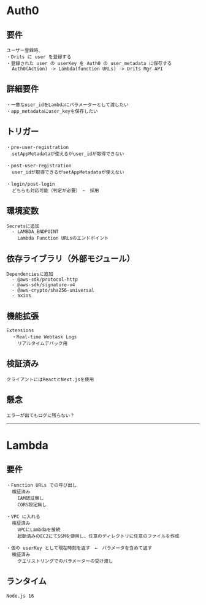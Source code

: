 # Auth0
  ## 要件
    ユーザー登録時、
    ・Drits に user を登録する
    ・登録された user の userKey を Auth0 の user_metadata に保存する
      Auth0(Action) -> Lambda(function URLs) -> Drits Mgr API

  ## 詳細要件
    ・一意なuser_idをLambdaにパラメーターとして渡したい
    ・app_metadataにuser_keyを保存したい

  ## トリガー
    ・pre-user-registration
      setAppMetadataが使えるがuser_idが取得できない

    ・post-user-registration
      user_idが取得できるがsetAppMetadataが使えない

    ・login/post-login
      どちらも対応可能（判定が必要）　←　採用
  
  ## 環境変数
    Secretsに追加
      - LAMBDA_ENDPOINT
        Lambda Function URLsのエンドポイント

  ## 依存ライブラリ（外部モジュール）
    Dependenciesに追加
      - @aws-sdk/protocol-http
      - @aws-sdk/signature-v4
      - @aws-crypto/sha256-universal
      - axios

  ## 機能拡張
    Extensions
      ・Real-time Webtask Logs
        リアルタイムデバック用

  ## 検証済み
    クライアントにはReactとNext.jsを使用

  ## 懸念
    エラーが出てもログに残らない？

***

# Lambda
  ## 要件
    ・Function URLs での呼び出し
      検証済み
        IAM認証無し
        CORS設定無し

    ・VPC に入れる
      検証済み
        VPCにLambdaを接続
        起動済みのEC2にてSSMを使用し、任意のディレクトリに任意のファイルを作成

    ・仮の userKey として現在時刻を返す　←　パラメータを含めて返す
      検証済み
        クエリストリングでのパラメーターの受け渡し

  ## ランタイム
    Node.js 16
